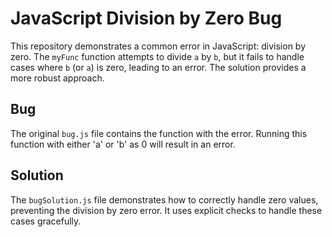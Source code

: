 # JavaScript Division by Zero Bug

This repository demonstrates a common error in JavaScript: division by zero.  The `myFunc` function attempts to divide `a` by `b`, but it fails to handle cases where `b` (or `a`) is zero, leading to an error. The solution provides a more robust approach.

## Bug

The original `bug.js` file contains the function with the error.  Running this function with either 'a' or 'b' as 0 will result in an error.

## Solution

The `bugSolution.js` file demonstrates how to correctly handle zero values, preventing the division by zero error.  It uses explicit checks to handle these cases gracefully.
